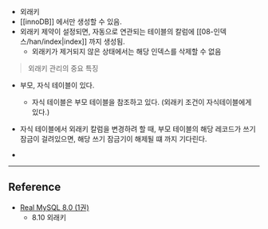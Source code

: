 - 외래키
- [[innoDB]] 에서만 생성할 수 있음.
- 외래키 제약이 설정되면, 자동으로 연관되는 테이블의 칼럼에 [[08-인덱스/han/index|index]] 까지 생성됨.
	- 외래키가 제거되지 않은 상태에서는 해당 인덱스를 삭제할 수 없음

> 외래키 관리의 중요 특징

- 부모, 자식 테이블이 있다.
	- 자식 테이블은 부모 테이블을 참조하고 있다. (외래키 조건이 자식테이블에게 있다.)
- 자식 테이블에서 외래키 칼럼을 변경하려 할 때, 부모 테이블의 해당 레코드가 쓰기 잠금이 걸려있으면, 해당 쓰기 잠금기이 해제될 떄 까지 기다린다.

- 

---
## Reference
 -  [Real MySQL 8.0 (1권)](https://product.kyobobook.co.kr/detail/S000001766482)
	- 8.10 외래키